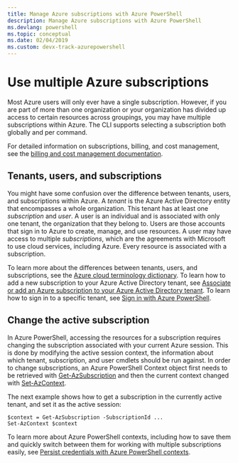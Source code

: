 ```yaml
---
title: Manage Azure subscriptions with Azure PowerShell
description: Manage Azure subscriptions with Azure PowerShell
ms.devlang: powershell
ms.topic: conceptual
ms.date: 02/04/2019 
ms.custom: devx-track-azurepowershell
---
```

# Use multiple Azure subscriptions

Most Azure users will only ever have a single subscription. However, if you are part of more than one organization or your organization has
divided up access to certain resources across groupings, you may have multiple subscriptions within Azure. The CLI supports selecting a subscription
both globally and per command.

For detailed information on subscriptions, billing, and cost management, see the [billing and cost management documentation](/azure/billing/).

## Tenants, users, and subscriptions

You might have some confusion over the difference between tenants, users, and subscriptions within Azure. A _tenant_ is the Azure Active Directory
entity that encompasses a whole organization. This tenant has at least one _subscription_ and _user_. A user is an individual and is associated
with only one tenant, the organization that they belong to. Users are those accounts that sign in to Azure to create, manage, and use resources.
A user may have access to multiple _subscriptions_, which are the agreements with Microsoft to use cloud services, including Azure. Every resource
is associated with a subscription.

To learn more about the differences between tenants, users, and subscriptions, see the
[Azure cloud terminology dictionary](/azure/azure-glossary-cloud-terminology).  To learn how to add a new subscription to your Azure Active
Directory tenant, see
[Associate or add an Azure subscription to your Azure Active Directory tenant](/azure/active-directory/active-directory-how-subscriptions-associated-directory).
To learn how to sign in to a specific tenant, see [Sign in with Azure PowerShell](/powershell/azure/authenticate-azureps).

## Change the active subscription

In Azure PowerShell, accessing the resources for a subscription requires changing the subscription associated with your current Azure session.
This is done by modifying the active session context, the information about which tenant, subscription, and user cmdlets should be run against.
In order to change subscriptions, an Azure PowerShell Context object first needs to be retrieved with [Get-AzSubscription](/powershell/module/az.accounts/get-azsubscription)
and then the current context changed with [Set-AzContext](/powershell/module/az.accounts/set-azcontext).

The next example shows how to get a subscription in the currently active tenant, and set it as the active session:

```powershell-interactive
$context = Get-AzSubscription -SubscriptionId ...
Set-AzContext $context
```

To learn more about Azure PowerShell contexts, including how to save them and quickly switch between them for working with multiple subscriptions easily, see [Persist credentials with Azure PowerShell contexts](context-persistence.md).
